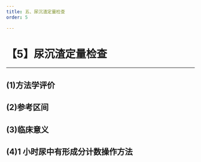 ```yaml
---
title: 五、尿沉渣定量检查
order: 5

---
```


# 【5】尿沉渣定量检查

<kaodian :text="'临床检验基础记忆卡'" />

<!-- ###### 第八章 尿有形成分检查

> 临床检验基础 -->

<beitiL/>

---

## (1)方法学评价

<son :text="'临床检验基础检验记忆卡'" text1="(1)方法学评价" :textOption="[['了解','相关专业知识','专业实践能力'],['了解','专业知识','专业实践能力'],['了解','专业知识','专业实践能力']]" />

## (2)参考区间

<son :text="'临床检验基础检验记忆卡'" text1="(2)参考区间" :textOption="[['了解','专业知识','专业实践能力'],['了解','相关专业知识','专业实践能力'],['掌握','相关专业知识','专业实践能力']]" />

## (3)临床意义

<son :text="'临床检验基础检验记忆卡'" text1="(3)临床意义" :textOption="[['了解','专业知识','专业实践能力'],['了解','相关专业知识','专业实践能力'],['掌握','相关专业知识','专业实践能力']]" />

## (4)1 小时尿中有形成分计数操作方法

<son :text="'临床检验基础检验记忆卡'" text1="(4)1小时尿中有形成分计数操作方法" :textOption="[['掌握','相关专业知识','专业实践能力'],['掌握','专业知识','专业实践能力'],['了解','专业知识','专业实践能力']]" />
